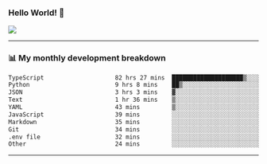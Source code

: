 ### Hello World! 👋

<a>
  <img align="center" src="https://github-readme-stats.vercel.app/api?username=megatunger&count_private=true&include_all_commits=true&bg_color=30,56CCF2,2F80ED&title_color=fff&text_color=fff" />
</a>

------
### 📊 My monthly development breakdown

<!--START_SECTION:waka-->

```txt
TypeScript                    82 hrs 27 mins  ████████████████████▒░░░░   81.55 %
Python                        9 hrs 8 mins    ██▒░░░░░░░░░░░░░░░░░░░░░░   09.04 %
JSON                          3 hrs 3 mins    ▓░░░░░░░░░░░░░░░░░░░░░░░░   03.03 %
Text                          1 hr 36 mins    ▒░░░░░░░░░░░░░░░░░░░░░░░░   01.58 %
YAML                          43 mins         ▒░░░░░░░░░░░░░░░░░░░░░░░░   00.71 %
JavaScript                    39 mins         ░░░░░░░░░░░░░░░░░░░░░░░░░   00.65 %
Markdown                      35 mins         ░░░░░░░░░░░░░░░░░░░░░░░░░   00.59 %
Git                           34 mins         ░░░░░░░░░░░░░░░░░░░░░░░░░   00.57 %
.env file                     32 mins         ░░░░░░░░░░░░░░░░░░░░░░░░░   00.53 %
Other                         24 mins         ░░░░░░░░░░░░░░░░░░░░░░░░░   00.41 %
```

<!--END_SECTION:waka-->

------
